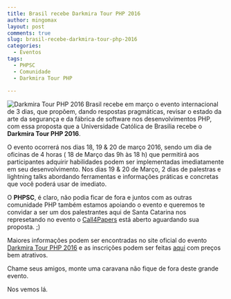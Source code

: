 ```yaml
---
title: Brasil recebe Darkmira Tour PHP 2016 
author: mingomax
layout: post
comments: true
slug: brasil-recebe-darkmira-tour-php-2016
categories:
  - Eventos
tags:
  - PHPSC
  - Comunidade
  - Darkmira Tour PHP
    
---
```

![Darkmira Tour PHP 2016](http://louc.me/i/12tpe+) Brasil recebe em março o evento internacional de 3 dias, que propõem, dando respostas pragmáticas, revisar o estado da arte da segurança e da fábrica de software nos desenvolvimentos PHP, com essa proposta que a Universidade Católica de Brasilia recebe o **Darkmira Tour PHP 2016**.

O evento ocorrerá nos dias 18, 19 & 20 de março 2016, sendo um dia de oficinas de 4 horas ( 18 de Março das 9h às 18 h) que permitirá aos participantes adquirir habilidades podem ser implementadas imediatamente em seu desenvolvimento. Nos dias 19 & 20 de Março, 2 dias de palestras e lightning talks abordando ferramentas e informações práticas e concretas que você poderá usar de imediato.

O **PHPSC**, é claro, não podia ficar de fora e juntos com as outras comunidade PHP também estamos apoiando o evento e queremos te convidar a ser um dos palestrantes aqui de Santa Catarina nos represetando no evento o [Call4Papers](https://cfp.darkmiratour.com/) está aberto aguardando sua proposta. ;)

Maiores informações podem ser encontradas no site oficial do evento [Darkmira Tour PHP 2016](https://br.darkmiratour.com.br) e as inscrições podem ser feitas [aqui](https://br.darkmiratour.com/) com preços bem atrativos.

Chame seus amigos, monte uma caravana não fique de fora deste grande evento.

Nos vemos lá.